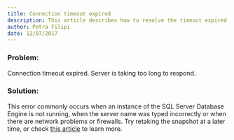 ```yaml
---
title: Connection timeout expired
description: This article describes how to resolve the timeout expired error.
author: Petra Filipi
date: 12/07/2017
---
```


### Problem:
Connection timeout expired. Server is taking too long to respond.
### Solution:
This error commonly occurs when an instance of the SQL Server Database Engine is not running, when the server name was typed incorrectly or when there are network problems or firewalls. Try retaking the snapshot at a later time, or check [this article](https://technet.microsoft.com/en-us/library/ms190181) to learn more.